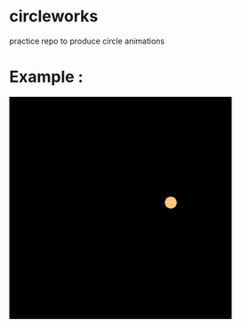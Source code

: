 # circleworks
practice repo to produce circle animations

# Example :

![Alt Text](https://github.com/aleybe/circleworks/blob/master/saves/gif/movie.gif)
